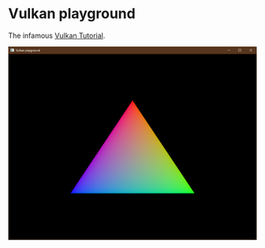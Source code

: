 # Vulkan playground

The infamous [Vulkan Tutorial](https://vulkan-tutorial.com/).

![A colourful triangle.](/images/triangle.png)
